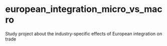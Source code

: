 # european_integration_micro_vs_macro
Study project about the industry-specific effects of European integration on trade
